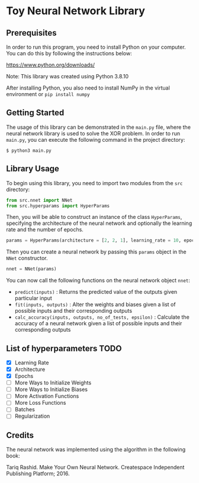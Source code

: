 # Toy Neural Network Library

## Prerequisites

In order to run this program, you need to install Python on your computer. You can do this by following the instructions below:

https://www.python.org/downloads/

Note: This library was created using Python 3.8.10

After installing Python, you also need to install NumPy in the virtual environment or `pip install numpy`

## Getting Started
The usage of this library can be demonstrated in the `main.py` file, where the neural network library is used to solve the XOR problem. In order to run `main.py`, you can execute the following command in the project directory:
```
$ python3 main.py
```
## Library Usage

To begin using this library, you need to import two modules from the `src` directory:

```python
from src.nnet import NNet
from src.hyperparams import HyperParams
```

Then, you will be able to construct an instance of the class `HyperParams`, specifying the architecture of the neural network and optionally the learning rate and the number of epochs.

```python
params = HyperParams(architecture = [2, 2, 1], learning_rate = 10, epochs = 15)
```

Then you can create a neural network by passing this `params` object in the `NNet` constructor.
```python
nnet = NNet(params)
```
You can now call the following functions on the neural network object `nnet`:
* `predict(inputs)` : Returns the predicted value of the outputs given particular input
* `fit(inputs, outputs)` : Alter the weights and biases given a list of possible inputs and their corresponding outputs
* `calc_accuracy(inputs, outputs, no_of_tests, epsilon)` : Calculate the accuracy of a neural network given a list of possible inputs and their corresponding outputs

## List of hyperparameters TODO

* [x] Learning Rate
* [x] Architecture
* [x] Epochs
* [ ] More Ways to Initialize Weights
* [ ] More Ways to Initialize Biases
* [ ] More Activation Functions
* [ ] More Loss Functions
* [ ] Batches
* [ ] Regularization

## Credits
The neural network was implemented using the algorithm in the following book:

Tariq Rashid. Make Your Own Neural Network. Createspace Independent Publishing Platform; 2016.
